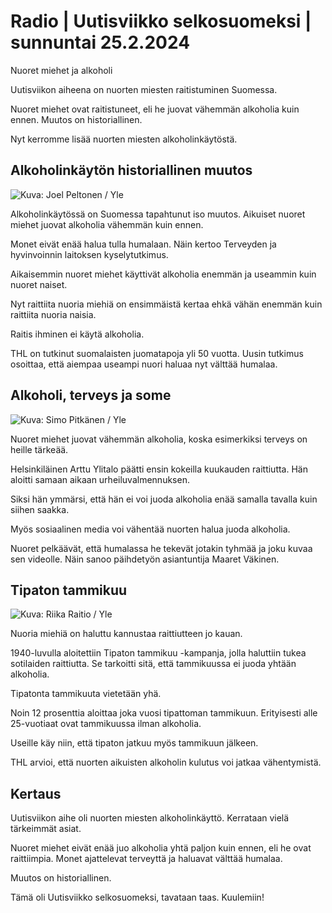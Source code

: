 # Radio \| Uutisviikko selkosuomeksi \| sunnuntai 25.2.2024

Nuoret miehet ja alkoholi

Uutisviikon aiheena on nuorten miesten raitistuminen Suomessa.

Nuoret miehet ovat raitistuneet, eli he juovat vähemmän alkoholia kuin ennen. Muutos on historiallinen.

Nyt kerromme lisää nuorten miesten alkoholinkäytöstä.

## Alkoholinkäytön historiallinen muutos

![ Kuva: Joel Peltonen / Yle](https://images.cdn.yle.fi/image/upload/c_crop,h_1235,w_2197,x_0,y_893/ar_1.7777777777777777,c_fill,g_faces,h_431,w_767/dpr_1.0/q_auto:eco/f_auto/fl_lossy/v1690180005/39-114649464be1564d749e)

Alkoholinkäytössä on Suomessa tapahtunut iso muutos. Aikuiset nuoret miehet juovat alkoholia vähemmän kuin ennen.

Monet eivät enää halua tulla humalaan. Näin kertoo Terveyden ja hyvinvoinnin laitoksen kyselytutkimus.

Aikaisemmin nuoret miehet käyttivät alkoholia enemmän ja useammin kuin nuoret naiset.

Nyt raittiita nuoria miehiä on ensimmäistä kertaa ehkä vähän enemmän kuin raittiita nuoria naisia.

Raitis ihminen ei käytä alkoholia.

THL on tutkinut suomalaisten juomatapoja yli 50 vuotta. Uusin tutkimus osoittaa, että aiempaa useampi nuori haluaa nyt välttää humalaa.

## Alkoholi, terveys ja some

![ Kuva: Simo Pitkänen / Yle](https://images.cdn.yle.fi/image/upload/c_crop,h_1966,w_3496,x_13,y_2057/ar_1.7777777777777777,c_fill,g_faces,h_431,w_767/dpr_1.0/q_auto:eco/f_auto/fl_lossy/v1703836306/39-1221335658e750195d38)

Nuoret miehet juovat vähemmän alkoholia, koska esimerkiksi terveys on heille tärkeää.

Helsinkiläinen Arttu Ylitalo päätti ensin kokeilla kuukauden raittiutta. Hän aloitti samaan aikaan urheiluvalmennuksen.

Siksi hän ymmärsi, että hän ei voi juoda alkoholia enää samalla tavalla kuin siihen saakka.

Myös sosiaalinen media voi vähentää nuorten halua juoda alkoholia.

Nuoret pelkäävät, että humalassa he tekevät jotakin tyhmää ja joku kuvaa sen videolle. Näin sanoo päihdetyön asiantuntija Maaret Väkinen.

## Tipaton tammikuu

![ Kuva: Riika Raitio / Yle](https://images.cdn.yle.fi/image/upload/c_crop,h_2268,w_4031,x_0,y_756/ar_1.7777777777777777,c_fill,g_faces,h_431,w_767/dpr_1.0/q_auto:eco/f_auto/fl_lossy/v1674578255/39-106336963d008c7ccb2d)

Nuoria miehiä on haluttu kannustaa raittiutteen jo kauan.

1940-luvulla aloitettiin Tipaton tammikuu -kampanja, jolla haluttiin tukea sotilaiden raittiutta. Se tarkoitti sitä, että tammikuussa ei juoda yhtään alkoholia.

Tipatonta tammikuuta vietetään yhä.

Noin 12 prosenttia aloittaa joka vuosi tipattoman tammikuun. Erityisesti alle 25-vuotiaat ovat tammikuussa ilman alkoholia.

Useille käy niin, että tipaton jatkuu myös tammikuun jälkeen.

THL arvioi, että nuorten aikuisten alkoholin kulutus voi jatkaa vähentymistä.

## Kertaus

Uutisviikon aihe oli nuorten miesten alkoholinkäyttö. Kerrataan vielä tärkeimmät asiat.

Nuoret miehet eivät enää juo alkoholia yhtä paljon kuin ennen, eli he ovat raittiimpia. Monet ajattelevat terveyttä ja haluavat välttää humalaa.

Muutos on historiallinen.

Tämä oli Uutisviikko selkosuomeksi, tavataan taas. Kuulemiin!

